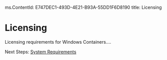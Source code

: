 ms.ContentId: E747DEC1-493D-4E21-B93A-55DD1F6D8190
title: Licensing

# Licensing

Licensing requirements for Windows Containers....

Next Steps:
[System Requirements](../user_guide/system_requirements.md)